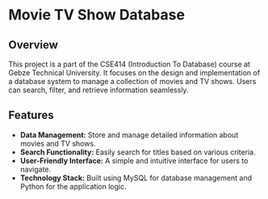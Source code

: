# Movie TV Show Database

## Overview

This project is a part of the CSE414 (Introduction To Database) course at Gebze Technical University. It focuses on the design and implementation of a database system to manage a collection of movies and TV shows. Users can search, filter, and retrieve information seamlessly.

## Features

- **Data Management:** Store and manage detailed information about movies and TV shows.
- **Search Functionality:** Easily search for titles based on various criteria.
- **User-Friendly Interface:** A simple and intuitive interface for users to navigate.
- **Technology Stack:** Built using MySQL for database management and Python for the application logic.
